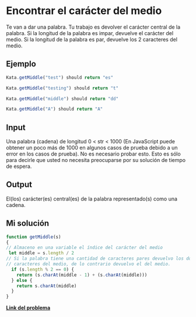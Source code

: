 # **Encontrar el carácter del medio**

Te van a dar una palabra. Tu trabajo es devolver el carácter central de la palabra. Si la longitud de la palabra es impar, devuelve el carácter del medio. Si la longitud de la palabra es par, devuelve los 2 caracteres del medio.

## Ejemplo

```js
Kata.getMiddle("test") should return "es"

Kata.getMiddle("testing") should return "t"

Kata.getMiddle("middle") should return "dd"

Kata.getMiddle("A") should return "A"
```

## Input

Una palabra (cadena) de longitud 0 < str < 1000 (En JavaScript puede obtener un poco más de 1000 en algunos casos de prueba debido a un error en los casos de prueba). No es necesario probar esto. Esto es sólo para decirle que usted no necesita preocuparse por su solución de tiempo de espera.

## Output

El(los) carácter(es) central(es) de la palabra representado(s) como una cadena.

## Mi solución

```js
function getMiddle(s)
{
// Almaceno en una variable el índice del carácter del medio
 let middle = s.length / 2
// Si la palabra tiene una cantidad de caracteres pares devuelvo los dos 
// caracteres del medio, de lo contrario devuelvo el del medio.
  if (s.length % 2 == 0) {
    return (s.charAt(middle - 1) + (s.charAt(middle)))
  } else {
    return s.charAt(middle)
  }
}
```

[**Link del problema**](https://www.codewars.com/kata/56747fd5cb988479af000028/train/javascript)